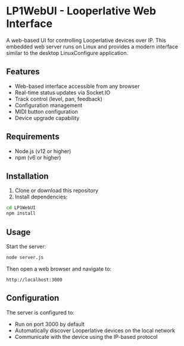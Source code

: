 # LP1WebUI - Looperlative Web Interface

A web-based UI for controlling Looperlative devices over IP. This embedded web server runs on Linux and provides a modern interface similar to the desktop LinuxConfigure application.

## Features

- Web-based interface accessible from any browser
- Real-time status updates via Socket.IO
- Track control (level, pan, feedback)
- Configuration management
- MIDI button configuration
- Device upgrade capability

## Requirements

- Node.js (v12 or higher)
- npm (v6 or higher)

## Installation

1. Clone or download this repository
2. Install dependencies:

```bash
cd LP1WebUI
npm install
```

## Usage

Start the server:

```bash
node server.js
```

Then open a web browser and navigate to:

```
http://localhost:3000
```

## Configuration

The server is configured to:
- Run on port 3000 by default
- Automatically discover Looperlative devices on the local network
- Communicate with the device using the IP-based protocol
